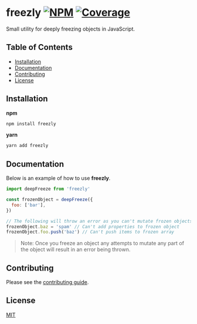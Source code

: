 # freezly [![NPM][npm-img]][npm-url] [![Coverage][cov-img]][cov-url]

Small utility for deeply freezing objects in JavaScript.

## Table of Contents

*   [Installation](#installation)
*   [Documentation](#documentation)
*   [Contributing](#contributing)
*   [License](#license)

## Installation

**npm**

```bash
npm install freezly
```

**yarn**

```bash
yarn add freezly
```

## Documentation

Below is an example of how to use **freezly**.

```js
import deepFreeze from 'freezly'

const frozenObject = deepFreeze({
  foo: ['bar'],
})

// The following will throw an error as you can't mutate frozen objects
frozenObject.baz = 'spam' // Can't add properties to frozen object
frozenObject.foo.push('baz') // Can't push items to frozen array
```

> Note: Once you freeze an object any attempts to mutate any part of the object will result in an error being thrown.

## Contributing

Please see the [contributing guide](CONTRIBUTING.md).

## License

[MIT](LICENSE.md)

[cov-img]: https://img.shields.io/codecov/c/github/dogma-io/freezly.svg "Code Coverage"
[cov-url]: https://codecov.io/gh/dogma-io/freezly

[npm-img]: https://img.shields.io/npm/v/freezly.svg "NPM Version"
[npm-url]: https://www.npmjs.com/package/freezly
